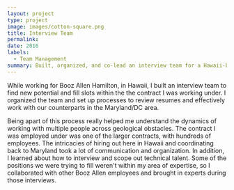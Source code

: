 ```yaml
---
layout: project
type: project
image: images/cotton-square.png
title: Interview Team
permalink: 
date: 2016
labels:
  - Team Management
summary: Built, organized, and co-lead an interview team for a Hawaii-based contract for Booz Allen Hamilton
---
```

While working for Booz Allen Hamilton, in Hawaii, I built an interview team to find new potential and fill slots within the the contract I was working under. I organized the team and set up processes to review resumes and effectively work with our counterparts in the Maryland/DC area.

Being apart of this process really helped me understand the dynamics of working with multiple people across geological obstacles. The contract I was employed under was one of the larger contracts, with hundreds of employees. The intricacies of hiring out here in Hawaii and coordinating back to Maryland took a lot of communication and organization. In addition, I learned about how to interview and scope out technical talent. Some of the positions we were trying to fill weren't within my area of expertise, so I collaborated with other Booz Allen employees and brought in experts during those interviews. 
